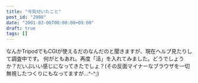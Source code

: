 ```yaml
---
title: "今気付いたこと"
post_id: "2998"
date: "2001-03-06T00:00:00+09:00"
draft: true
tags: []
---
```



なんかTripodでもCGIが使えるだのなんだのと聞きますが、現在ヘルプ見たりして調査中です。 何がともあれ。再度「活」を入れてみました。どうでしょうか？だいぶいい感じになってきたでしょ？(その反面マイナーなブラウザを一切無視したつくりにもなってますが…^-^;)

